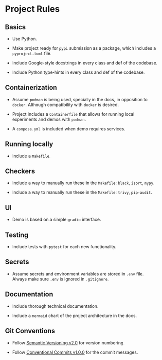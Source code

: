# Project Rules

## Basics

- Use Python.

- Make project ready for `pypi` submission as a package, which includes a `pyproject.toml` file.

- Include Google-style docstrings in every class and def of the codebase.

- Include Python type-hints in every class and def of the codebase.


## Containerization

- Assume `podman` is being used, specially in the docs, in opposition to `docker`. Although compatibility with `docker` is desired.

- Project includes a `Containerfile` that allows for running local experiments and demos with `podman`.

- A `compose.yml` is included when demo requires services.

## Running locally

- Include a `Makefile`.


## Checkers

- Include a way to manually run these in the `Makefile`: `black`, `isort`, `mypy`.

- Include a way to manually run these in the `Makefile`: `trivy`, `pip-audit`.


## UI

- Demo is based on a simple `gradio` interface.


## Testing

- Include tests with `pytest` for each new functionality.


## Secrets

- Assume secrets and environment variables are stored in `.env` file. Always make sure `.env` is ignored in `.gitignore`.


## Documentation

- Include thorough technical documentation.

- Include a `mermaid` chart of the project architecture in the docs.


## Git Conventions

- Follow [Semantic Versioning v2.0](https://semver.org/) for version numbering.

- Follow [Conventional Commits v1.0.0](https://www.conventionalcommits.org/en/v1.0.0/) for the commit messages.
